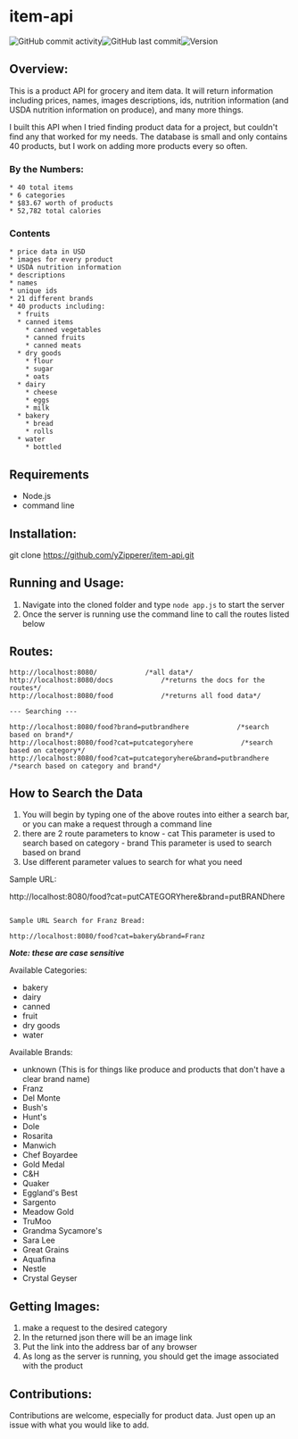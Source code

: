 # item-api
<img alt="GitHub commit activity" src="https://img.shields.io/github/commit-activity/m/yZipperer/item-api"><img alt="GitHub last commit" src="https://img.shields.io/github/last-commit/yZipperer/item-api"><img alt="Version" src="https://img.shields.io/github/v/release/yZipperer/item-api">

## Overview:
  This is a product API for grocery and item data. It will return information including prices, names, images descriptions, ids, nutrition information (and USDA nutrition information on produce), and many more things.

  I built this API when I tried finding product data for a project, but couldn't find any that worked for my needs. The database is small and only contains 40 products, but I work on adding more products every so often.
  
  ### By the Numbers:
    * 40 total items
    * 6 categories
    * $83.67 worth of products
    * 52,782 total calories

  ### Contents
    * price data in USD
    * images for every product
    * USDA nutrition information
    * descriptions
    * names
    * unique ids
    * 21 different brands
    * 40 products including:
      * fruits
      * canned items
        * canned vegetables
        * canned fruits
        * canned meats
      * dry goods
        * flour
        * sugar
        * oats
      * dairy
        * cheese
        * eggs
        * milk
      * bakery
        * bread
        * rolls
      * water
        * bottled

## Requirements

  * Node.js
  * command line

## Installation:
  
  git clone https://github.com/yZipperer/item-api.git
  
## Running and Usage:

  1. Navigate into the cloned folder and type ```node app.js``` to start the server
  2. Once the server is running use the command line to call the routes listed below
  
## Routes:

  ```
  http://localhost:8080/            /*all data*/
  http://localhost:8080/docs            /*returns the docs for the routes*/
  http://localhost:8080/food            /*returns all food data*/

  --- Searching ---

  http://localhost:8080/food?brand=putbrandhere            /*search based on brand*/
  http://localhost:8080/food?cat=putcategoryhere            /*search based on category*/
  http://localhost:8080/food?cat=putcategoryhere&brand=putbrandhere            /*search based on category and brand*/
  ```

## How to Search the Data

  1. You will begin by typing one of the above routes into either a search bar, or you can make a request through a command line
  2. there are 2 route parameters to know
    - cat     This parameter is used to search based on category
    - brand     This parameter is used to search based on brand
  3. Use different parameter values to search for what you need
  
  Sample URL:

  http://localhost:8080/food?cat=putCATEGORYhere&brand=putBRANDhere
  ```

  Sample URL Search for Franz Bread:
  
  http://localhost:8080/food?cat=bakery&brand=Franz
  ```

  ***Note: these are case sensitive***

  Available Categories:
  - bakery
  - dairy
  - canned
  - fruit
  - dry goods
  - water

  Available Brands:
  - unknown (This is for things like produce and products that don't have a clear brand name)
  - Franz
  - Del Monte
  - Bush's
  - Hunt's
  - Dole
  - Rosarita
  - Manwich
  - Chef Boyardee
  - Gold Medal
  - C&H
  - Quaker
  - Eggland's Best
  - Sargento
  - Meadow Gold
  - TruMoo
  - Grandma Sycamore's
  - Sara Lee
  - Great Grains
  - Aquafina
  - Nestle
  - Crystal Geyser

## Getting Images:

  1. make a request to the desired category
  2. In the returned json there will be an image link
  3. Put the link into the address bar of any browser
  4. As long as the server is running, you should get the image associated with the product

## Contributions:
  Contributions are welcome, especially for product data. Just open up an issue with what you would like to add.
